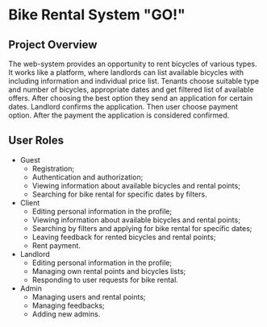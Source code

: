 # Bike Rental System "GO!"
## Project Overview
The web-system provides an opportunity to rent bicycles of various types. It works like a platform, where landlords can list available bicycles with including information and individual price list. Tenants choose suitable type and number of bicycles, appropriate dates and get filtered list of available offers. After choosing the best option they send an application for certain dates. Landlord confirms the application. Then user choose payment option. After the payment the application is considered confirmed.
## User Roles
- Guest
  - Registration;
  - Authentication and authorization;
  - Viewing information about available bicycles and rental points;
  - Searching for bike rental for specific dates by filters.
- Client
  - Editing personal information in the profile;
  - Viewing information about available bicycles and rental points;
  - Searching by filters and applying for bike rental for specific dates;
  - Leaving feedback for rented bicycles and rental points;
  - Rent payment.
- Landlord
  - Editing personal information in the profile;
  - Managing own rental points and bicycles lists;
  - Responding to user requests for bike rental.
- Admin
  - Managing users and rental points;
  - Managing feedbacks;
  - Adding new admins.

